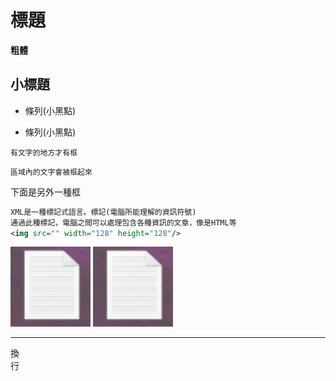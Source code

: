 # 標題

**粗體**

## 小標題

- 條列(小黑點)

+ 條列(小黑點)

`有文字的地方才有框`

```
區域內的文字會被框起來
```

下面是另外一種框

```xml
XML是一種標記式語言。標記(電腦所能理解的資訊符號)
通過此種標記，電腦之間可以處理包含各種資訊的文章，像是HTML等
<img src="" width="128" height="128"/>
```

<img src="https://github.com/gigilin7/note/blob/master/picture/1.png" width="128" height="128"/>

<img src="https://raw.githubusercontent.com/gigilin7/note/master/picture/1.png" width="128" height="128"/>

<hr>
換<br>行

